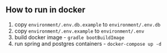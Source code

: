 ## How to run in docker
1. copy `environment/.env.db.example` to `environment/.env.db`
2. copy `environment/.env.example` to `environment/.env`
3. build docker image - `gradle bootBuildImage`
4. run spring and postgres containers - `docker-compose up -d`

